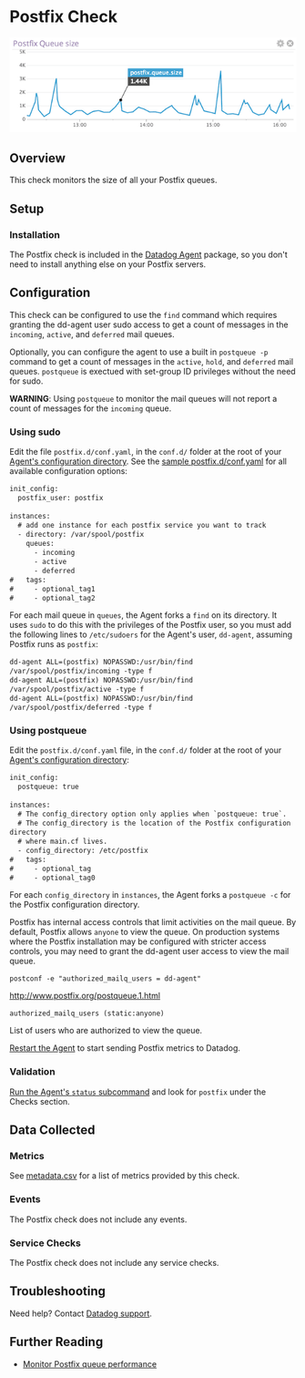 # Postfix Check

![Postfix Graph][1]

## Overview

This check monitors the size of all your Postfix queues.

## Setup
### Installation

The Postfix check is included in the [Datadog Agent][2] package, so you don't need to install anything else on your Postfix servers.

## Configuration
This check can be configured to use the `find` command which requires granting the dd-agent user sudo access to get a count of messages in the `incoming`, `active`, and `deferred` mail queues.

Optionally, you can configure the agent to use a built in `postqueue -p` command to get a count of messages in the `active`, `hold`, and `deferred` mail queues. `postqueue` is exectued with set-group ID privileges without the need for sudo.

**WARNING**: Using `postqueue` to monitor the mail queues will not report a count of messages for the `incoming` queue.

### Using sudo
Edit the file `postfix.d/conf.yaml`, in the `conf.d/` folder at the root of your [Agent's configuration directory][3]. See the [sample postfix.d/conf.yaml][4] for all available configuration options:

```
init_config:
  postfix_user: postfix

instances:
  # add one instance for each postfix service you want to track
  - directory: /var/spool/postfix
    queues:
      - incoming
      - active
      - deferred
#   tags:
#     - optional_tag1
#     - optional_tag2
```

For each mail queue in `queues`, the Agent forks a `find` on its directory.
It uses `sudo` to do this with the privileges of the Postfix user, so you must
add the following lines to `/etc/sudoers` for the Agent's user, `dd-agent`,
assuming Postfix runs as `postfix`:
```
dd-agent ALL=(postfix) NOPASSWD:/usr/bin/find /var/spool/postfix/incoming -type f
dd-agent ALL=(postfix) NOPASSWD:/usr/bin/find /var/spool/postfix/active -type f
dd-agent ALL=(postfix) NOPASSWD:/usr/bin/find /var/spool/postfix/deferred -type f
```

### Using postqueue
Edit the `postfix.d/conf.yaml` file, in the `conf.d/` folder at the root of your [Agent's configuration directory][3]:

```
init_config:
  postqueue: true

instances:
  # The config_directory option only applies when `postqueue: true`.
  # The config_directory is the location of the Postfix configuration directory
  # where main.cf lives.
  - config_directory: /etc/postfix
#   tags:
#     - optional_tag
#     - optional_tag0
```
For each `config_directory` in `instances`, the Agent forks a `postqueue -c` for the Postfix configuration directory.

Postfix has internal access controls that limit activities on the mail queue. By default, Postfix allows `anyone` to view the queue. On production systems where the Postfix installation may be configured with stricter access controls, you may need to grant the dd-agent user access to view the mail queue.

```
postconf -e "authorized_mailq_users = dd-agent"
```
http://www.postfix.org/postqueue.1.html
```
authorized_mailq_users (static:anyone)
```
List of users who are authorized to view the queue.

[Restart the Agent][5] to start sending Postfix metrics to Datadog.

### Validation

[Run the Agent's `status` subcommand][6] and look for `postfix` under the Checks section.

## Data Collected
### Metrics
See [metadata.csv][7] for a list of metrics provided by this check.

### Events
The Postfix check does not include any events.

### Service Checks
The Postfix check does not include any service checks.

## Troubleshooting
Need help? Contact [Datadog support][8].

## Further Reading

* [Monitor Postfix queue performance][9]


[1]: https://raw.githubusercontent.com/DataDog/integrations-core/master/postfix/images/postfixgraph.png
[2]: https://app.datadoghq.com/account/settings#agent
[3]: https://docs.datadoghq.com/agent/faq/agent-configuration-files/#agent-configuration-directory
[4]: https://github.com/DataDog/integrations-core/blob/master/postfix/datadog_checks/postfix/data/conf.yaml.example
[5]: https://docs.datadoghq.com/agent/faq/agent-commands/#start-stop-restart-the-agent
[6]: https://docs.datadoghq.com/agent/faq/agent-commands/#agent-status-and-information
[7]: https://github.com/DataDog/integrations-core/blob/master/postfix/metadata.csv
[8]: https://docs.datadoghq.com/help
[9]: https://www.datadoghq.com/blog/monitor-postfix-queues
